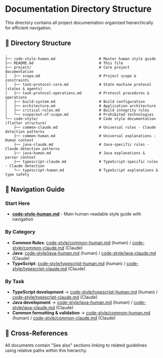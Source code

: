 # Documentation Directory Structure

This directory contains all project documentation organized hierarchically for efficient navigation.

## 📁 Directory Structure

```
.
├── code-style-human.md                    # Master human style guide
├── README.md                              # This file
├── project/                               # Core project documentation
│   ├── scope.md                           # Project scope & constraints
│   ├── task-protocol-core.md              # State machine protocol (states & agents)
│   ├── task-protocol-operations.md        # Protocol procedures & operations
│   ├── build-system.md                    # Build configuration
│   ├── architecture.md                    # Application architecture
│   ├── critical-rules.md                  # Build integrity rules
│   └── scope/out-of-scope.md              # Prohibited technologies
└── code-style/                            # Code style documentation (flatter structure)
    ├── common-claude.md                   # Universal rules - Claude detection patterns
    ├── common-human.md                    # Universal explanations - Human context
    ├── java-claude.md                     # Java-specific rules - Claude detection patterns
    ├── java-human.md                      # Java explanations & parser context
    ├── typescript-claude.md               # TypeScript-specific rules - Claude detection
    └── typescript-human.md                # TypeScript explanations & type safety
```

## 🎯 Navigation Guide

### Start Here
- **[code-style-human.md](code-style-human.md)** - Main human-readable style guide with navigation

### By Category
-  **Common Rules**: [code-style/common-human.md](code-style/common-human.md) (human) /
  [code-style/common-claude.md](code-style/common-claude.md) (Claude)
-  **Java**: [code-style/java-human.md](code-style/java-human.md) (human) /
  [code-style/java-claude.md](code-style/java-claude.md) (Claude)
-  **TypeScript**: [code-style/typescript-human.md](code-style/typescript-human.md) (human) /
  [code-style/typescript-claude.md](code-style/typescript-claude.md) (Claude)

### By Task
-  **TypeScript development** → [code-style/typescript-human.md](code-style/typescript-human.md) (human) /
  [code-style/typescript-claude.md](code-style/typescript-claude.md) (Claude)
-  **Java development** → [code-style/java-human.md](code-style/java-human.md) (human) /
  [code-style/java-claude.md](code-style/java-claude.md) (Claude)
-  **Common formatting & validation** → [code-style/common-human.md](code-style/common-human.md) (human) /
  [code-style/common-claude.md](code-style/common-claude.md) (Claude)

## 🔗 Cross-References

All documents contain "See also" sections linking to related guidelines using relative paths within this
hierarchy.
